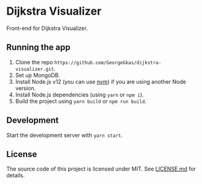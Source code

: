 # Dijkstra Visualizer

Front-end for Dijkstra Visualizer.

## Running the app

1. Clone the repo `https://github.com/GeorgeGkas/dijkstra-visualizer.git`.
2. Set up MongoDB.
3. Install Node.js v12 (you can use [nvm](https://github.com/nvm-sh/nvm)) if you are using another Node version.
4. Install Node.js dependencies (using `yarn` or `npm i`).
5. Build the project using `yarn build` or `npm run build`.

## Development

Start the development server with `yarn start`.

## License

The source code of this project is licensed under MIT. See [LICENSE.md](LICENSE.md) for details.
